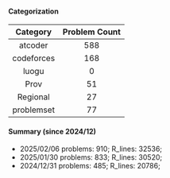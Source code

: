#### Categorization
| Category      | Problem Count |
|:-----------:|:--------:|
|atcoder | 588|
|codeforces | 168|
|luogu | 0|
|Prov | 51|
|Regional | 27|
|problemset | 77|


#### Summary (since 2024/12)
- 2025/02/06   problems: 910;   R_lines: 32536;
- 2025/01/30   problems: 833;   R_lines: 30520;
- 2024/12/31   problems: 485;   R_lines: 20786;